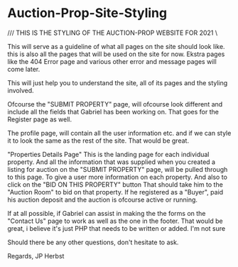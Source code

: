 # Auction-Prop-Site-Styling

/// THIS IS THE STYLING OF THE AUCTION-PROP WEBSITE FOR 2021 \\

This will serve as a guideline of what all pages on the site should look like. this is also all the pages that will be used on the site for now. Ekstra pages like the 404 Error page and various other error and message pages will come later.

This will just help you to understand the site, all of its pages and the styling involved.

Ofcourse the "SUBMIT PROPERTY" page, will ofcourse look different and include all the fields that Gabriel has been working on. That goes for the Register page as well.

The profile page, will contain all the user information etc. and if we can style it to look the same as the rest of the site. That would be great.

"Properties Details Page" This is the landing page for each individual property. And all the information that was supplied when you created a listing for auction on the "SUBMIT PROPERTY" page, will be pulled through to this page. To give a user more information on each property. And also to click on the "BID ON THIS PROPERTY" button That should take him to the "Auction Room" to bid on that property. If he registered as a "Buyer", paid his auction deposit and the auction is ofcourse active or running.

If at all possible, if Gabriel can assist in making the the forms on the "Contact Us" page to work as well as the one in the footer. That would be great, i believe it's just PHP that needs to be written or added. I'm not sure

Should there be any other questions, don't hesitate to ask.

Regards, JP Herbst

